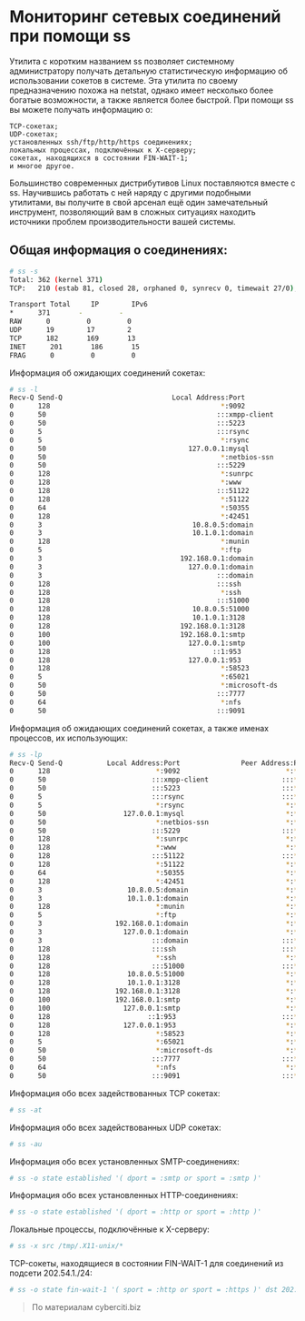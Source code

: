 # Мониторинг сетевых соединений при помощи ss
Утилита с коротким названием ss позволяет системному администратору получать детальную статистическую информацию об использовании сокетов в системе. Эта утилита по своему предназначению похожа на netstat, однако имеет несколько более богатые возможности, а также является более быстрой. При помощи ss вы можете получать информацию о:

    TCP-сокетах;
    UDP-сокетах;
    установленных ssh/ftp/http/https соединениях;
    локальных процессах, подключённых к X-серверу;
    сокетах, находящихся в состоянии FIN-WAIT-1;
    и многое другое.
Большинство современных дистрибутивов Linux поставляются вместе с ss. Научившись работать с ней наряду с другими подобными утилитами, вы получите в свой арсенал ещё один замечательный инструмент, позволяющий вам в сложных ситуациях находить источники проблем производительности вашей системы.

## Общая информация о соединениях:

```bash
# ss -s
Total: 362 (kernel 371)
TCP:   210 (estab 81, closed 28, orphaned 0, synrecv 0, timewait 27/0), ports 0

Transport Total     IP        IPv6
*      371       -         -
RAW      0         0         0
UDP      19        17        2
TCP      182       169       13
INET      201       186       15
FRAG      0         0         0
```
Информация об ожидающих соединений сокетах:

```bash
# ss -l
Recv-Q Send-Q                           Local Address:Port                               Peer Address:Port
0      128                                          *:9092                                          *:*
0      50                                          :::xmpp-client                                  :::*
0      50                                          :::5223                                         :::*
0      5                                           :::rsync                                        :::*
0      5                                            *:rsync                                         *:*
0      50                                   127.0.0.1:mysql                                         *:*
0      50                                           *:netbios-ssn                                   *:*
0      50                                          :::5229                                         :::*
0      128                                          *:sunrpc                                        *:*
0      128                                          *:www                                           *:*
0      128                                         :::51122                                        :::*
0      128                                          *:51122                                         *:*
0      64                                           *:50355                                         *:*
0      128                                          *:42451                                         *:*
0      3                                     10.8.0.5:domain                                        *:*
0      3                                     10.1.0.1:domain                                        *:*
0      128                                          *:munin                                         *:*
0      5                                            *:ftp                                           *:*
0      3                                  192.168.0.1:domain                                        *:*
0      3                                    127.0.0.1:domain                                        *:*
0      3                                           :::domain                                       :::*
0      128                                         :::ssh                                          :::*
0      128                                          *:ssh                                           *:*
0      128                                         :::51000                                        :::*
0      128                                   10.8.0.5:51000                                         *:*
0      128                                   10.1.0.1:3128                                          *:*
0      128                                192.168.0.1:3128                                          *:*
0      100                                192.168.0.1:smtp                                          *:*
0      100                                  127.0.0.1:smtp                                          *:*
0      128                                        ::1:953                                          :::*
0      128                                  127.0.0.1:953                                           *:*
0      128                                          *:58523                                         *:*
0      5                                            *:65021                                         *:*
0      50                                           *:microsoft-ds                                  *:*
0      50                                          :::7777                                         :::*
0      64                                           *:nfs                                           *:*
0      50                                          :::9091                                         :::*
```
Информация об ожидающих соединений сокетах, а также именах процессов, их использующих:

```bash
# ss -lp
Recv-Q Send-Q           Local Address:Port               Peer Address:Port
0      128                          *:9092                          *:*        users:(("transmission-da",15749,9))
0      50                          :::xmpp-client                  :::*        users:(("java",3219,69))
0      50                          :::5223                         :::*        users:(("java",3219,73))
0      5                           :::rsync                        :::*        users:(("rsync",2906,5))
0      5                            *:rsync                         *:*        users:(("rsync",2906,4))
0      50                   127.0.0.1:mysql                         *:*        users:(("mysqld",2815,10))
0      50                           *:netbios-ssn                   *:*        users:(("smbd",2749,24))
0      50                          :::5229                         :::*        users:(("java",3219,33))
0      128                          *:sunrpc                        *:*        users:(("portmap",623,5))
0      128                          *:www                           *:*        users:(("apache2",3203,4),("apache2",15371,4),("apache2",17764,4))
0      128                         :::51122                        :::*        users:(("sshd",752,4))
0      128                          *:51122                         *:*        users:(("sshd",752,3))
0      64                           *:50355                         *:*
0      128                          *:42451                         *:*        users:(("rpc.statd",938,9))
0      3                     10.8.0.5:domain                        *:*        users:(("named",874,26))
0      3                     10.1.0.1:domain                        *:*        users:(("named",874,25))
0      128                          *:munin                         *:*        users:(("munin-node",3299,5))
0      5                            *:ftp                           *:*        users:(("proftpd",3125,1))
0      3                  192.168.0.1:domain                        *:*        users:(("named",874,22))
0      3                    127.0.0.1:domain                        *:*        users:(("named",874,21))
0      3                           :::domain                       :::*        users:(("named",874,20))
0      128                         :::ssh                          :::*        users:(("sshd",752,6))
0      128                          *:ssh                           *:*        users:(("sshd",752,5))
0      128                         :::51000                        :::*        users:(("transmission-da",15749,11))
0      128                   10.8.0.5:51000                         *:*        users:(("transmission-da",15749,10))
0      128                   10.1.0.1:3128                          *:*        users:(("squid",2877,15))
0      128                192.168.0.1:3128                          *:*        users:(("squid",2877,14))
0      100                192.168.0.1:smtp                          *:*        users:(("master",3056,13))
0      100                  127.0.0.1:smtp                          *:*        users:(("master",3056,12))
0      128                        ::1:953                          :::*        users:(("named",874,24))
0      128                  127.0.0.1:953                           *:*        users:(("named",874,23))
0      128                          *:58523                         *:*        users:(("rpc.mountd",2696,8))
0      5                            *:65021                         *:*        users:(("proftpd",3125,2))
0      50                           *:microsoft-ds                  *:*        users:(("smbd",2749,23))
0      50                          :::7777                         :::*        users:(("java",3219,29))
0      64                           *:nfs                           *:*
0      50                          :::9091                         :::*        users:(("java",3219,45))
```
Информация обо всех задействованных TCP сокетах:

```bash
# ss -at
```
Информация обо всех задействованных UDP сокетах:

```bash
# ss -au
```
Информация обо всех установленных SMTP-соединениях:

```bash
# ss -o state established '( dport = :smtp or sport = :smtp )'
```
Информация обо всех установленных HTTP-соединениях:

```bash
# ss -o state established '( dport = :http or sport = :http )'
```
Локальные процессы, подключённые к X-серверу:

```bash
# ss -x src /tmp/.X11-unix/*
```
TCP-сокеты, находящиеся в состоянии FIN-WAIT-1 для соединений из подсети 202.54.1./24:

```bash
# ss -o state fin-wait-1 '( sport = :http or sport = :https )' dst 202.54.1/24
```
> По материалам cyberciti.biz
